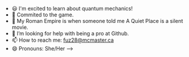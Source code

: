 
- 😃 I'm excited to learn about quantum mechanics!
- 💯 Commited to the game.
- 💬 My Roman Empire is when someone told me A Quiet Place is a silent movie.
- 🤔 I’m looking for help with being a pro at Github.
- 📫 How to reach me: fuz28@mcmaster.ca
- 😄 Pronouns: She/Her
-->
